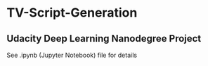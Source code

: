# TV-Script-Generation
## Udacity Deep Learning Nanodegree Project
See .ipynb (Jupyter Notebook) file for details
